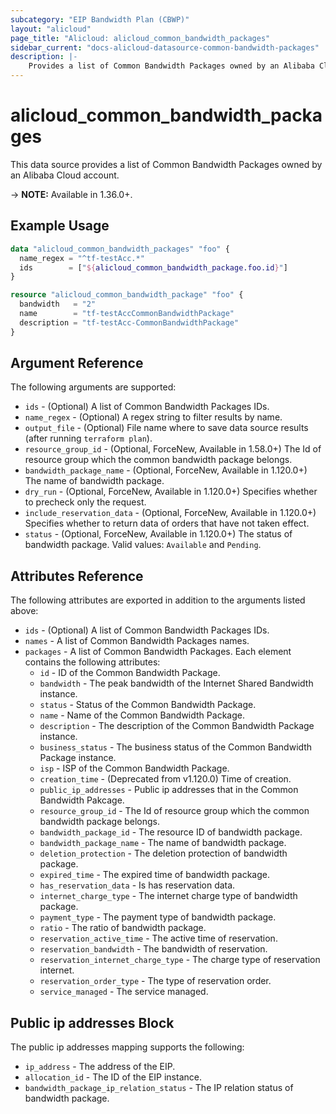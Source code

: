 ```yaml
---
subcategory: "EIP Bandwidth Plan (CBWP)"
layout: "alicloud"
page_title: "Alicloud: alicloud_common_bandwidth_packages"
sidebar_current: "docs-alicloud-datasource-common-bandwidth-packages"
description: |-
    Provides a list of Common Bandwidth Packages owned by an Alibaba Cloud account.
---
```


# alicloud\_common\_bandwidth\_packages

This data source provides a list of Common Bandwidth Packages owned by an Alibaba Cloud account.

-> **NOTE:** Available in 1.36.0+.

## Example Usage

```terraform
data "alicloud_common_bandwidth_packages" "foo" {
  name_regex = "^tf-testAcc.*"
  ids        = ["${alicloud_common_bandwidth_package.foo.id}"]
}

resource "alicloud_common_bandwidth_package" "foo" {
  bandwidth   = "2"
  name        = "tf-testAccCommonBandwidthPackage"
  description = "tf-testAcc-CommonBandwidthPackage"
}
```

## Argument Reference

The following arguments are supported:

* `ids` - (Optional) A list of Common Bandwidth Packages IDs.
* `name_regex` - (Optional) A regex string to filter results by name.
* `output_file` - (Optional) File name where to save data source results (after running `terraform plan`).
* `resource_group_id` - (Optional, ForceNew, Available in 1.58.0+) The Id of resource group which the common bandwidth package belongs.
* `bandwidth_package_name` - (Optional, ForceNew, Available in 1.120.0+) The name of bandwidth package.
* `dry_run` - (Optional, ForceNew, Available in 1.120.0+) Specifies whether to precheck only the request.
* `include_reservation_data` - (Optional, ForceNew, Available in 1.120.0+) Specifies whether to return data of orders that have not taken effect.
* `status` - (Optional, ForceNew, Available in 1.120.0+) The status of bandwidth package. Valid values: `Available` and `Pending`.

## Attributes Reference

The following attributes are exported in addition to the arguments listed above:

* `ids` - (Optional) A list of Common Bandwidth Packages IDs.
* `names` - A list of Common Bandwidth Packages names.
* `packages` - A list of Common Bandwidth Packages. Each element contains the following attributes:
  * `id` - ID of the Common Bandwidth Package.
  * `bandwidth` - The peak bandwidth of the Internet Shared Bandwidth instance.
  * `status` - Status of the Common Bandwidth Package.
  * `name` - Name of the Common Bandwidth Package.
  * `description` - The description of the Common Bandwidth Package instance.
  * `business_status` - The business status of the Common Bandwidth Package instance.
  * `isp` - ISP of the Common Bandwidth Package.
  * `creation_time` - (Deprecated from v1.120.0) Time of creation.
  * `public_ip_addresses` - Public ip addresses that in the Common Bandwidth Pakcage.
  * `resource_group_id` - The Id of resource group which the common bandwidth package belongs.
  * `bandwidth_package_id` - The resource ID of bandwidth package.
  * `bandwidth_package_name` - The name of bandwidth package.
  * `deletion_protection` - The deletion protection of bandwidth package.
  * `expired_time` - The expired time of bandwidth package.
  * `has_reservation_data` - Is has reservation data.
  * `internet_charge_type` - The internet charge type of bandwidth package.
  * `payment_type` - The payment type of bandwidth package.
  * `ratio` - The ratio of bandwidth package.
  * `reservation_active_time` - The active time of reservation.
  * `reservation_bandwidth` - The bandwidth of reservation.
  * `reservation_internet_charge_type` - The charge type of reservation internet.
  * `reservation_order_type` - The type of reservation order.
  * `service_managed` - The service managed.
  
## Public ip addresses Block
  
  The public ip addresses mapping supports the following:
  
  * `ip_address`   - The address of the EIP.
  * `allocation_id` - The ID of the EIP instance.
  * `bandwidth_package_ip_relation_status` - The IP relation status of bandwidth package.
